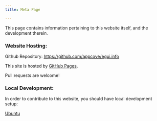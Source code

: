 ```yaml
---
title: Meta Page

---
```


This page contains information pertaining to this website itself, and the development therein.

### Website Hosting:

Github Repository: <https://github.com/appcove/egui.info>

This site is hosted by [GitHub Pages](https://pages.github.com).

Pull requests are welcome!


### Local Development:

In order to contribute to this website, you should have local development setup:

[Ubuntu](./local-development-with-ubuntu)



